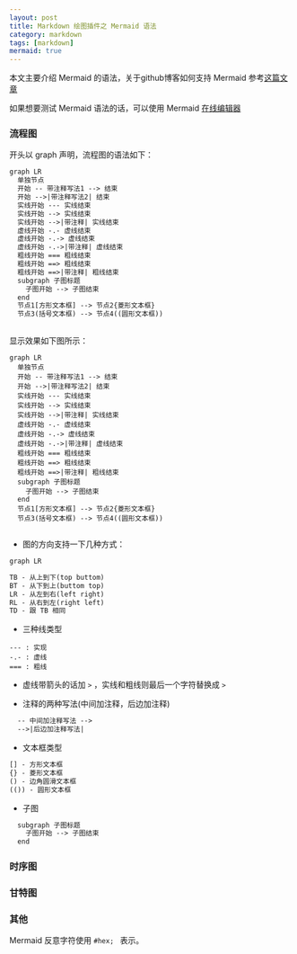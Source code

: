 ```yaml
---
layout: post
title: Markdown 绘图插件之 Mermaid 语法
category: markdown
tags: [markdown]
mermaid: true
---
```




本文主要介绍 Mermaid 的语法，关于github博客如何支持 Mermaid 参考[这篇文章](/2017/11/09/mermaid-flow)



如果想要测试 Mermaid 语法的话，可以使用 Mermaid [在线编辑器](https://mermaidjs.github.io/mermaid-live-editor)



### 流程图

开头以 graph 声明，流程图的语法如下：

```tex
graph LR
  单独节点
  开始 -- 带注释写法1 --> 结束
  开始 -->|带注释写法2| 结束
  实线开始 --- 实线结束
  实线开始 --> 实线结束
  实线开始 -->|带注释| 实线结束
  虚线开始 -.- 虚线结束
  虚线开始 -.-> 虚线结束
  虚线开始 -.->|带注释| 虚线结束
  粗线开始 === 粗线结束
  粗线开始 ==> 粗线结束
  粗线开始 ==>|带注释| 粗线结束
  subgraph 子图标题
    子图开始 --> 子图结束
  end
  节点1[方形文本框] --> 节点2{菱形文本框}
  节点3(括号文本框) --> 节点4((圆形文本框))
  
```

显示效果如下图所示：

```mermaid
graph LR
  单独节点
  开始 -- 带注释写法1 --> 结束
  开始 -->|带注释写法2| 结束
  实线开始 --- 实线结束
  实线开始 --> 实线结束
  实线开始 -->|带注释| 实线结束
  虚线开始 -.- 虚线结束
  虚线开始 -.-> 虚线结束
  虚线开始 -.->|带注释| 虚线结束
  粗线开始 === 粗线结束
  粗线开始 ==> 粗线结束
  粗线开始 ==>|带注释| 粗线结束
  subgraph 子图标题
    子图开始 --> 子图结束
  end
  节点1[方形文本框] --> 节点2{菱形文本框}
  节点3(括号文本框) --> 节点4((圆形文本框))
  
```



* 图的方向支持一下几种方式：

~~~tex
graph LR

TB - 从上到下(top buttom)
BT - 从下到上(buttom top)
LR - 从左到右(left right)
RL - 从右到左(right left)
TD - 跟 TB 相同
~~~



* 三种线类型

~~~text
--- : 实现
-.- : 虚线
=== : 粗线
~~~



* 虚线带箭头的话加 `>` ，实线和粗线则最后一个字符替换成 `>`



* 注释的两种写法(中间加注释，后边加注释)

~~~tex
  -- 中间加注释写法 -->
  -->|后边加注释写法|
~~~



* 文本框类型

~~~tex
[] - 方形文本框
{} - 菱形文本框
() - 边角圆滑文本框
(()) - 圆形文本框
~~~



* 子图

~~~tex
  subgraph 子图标题
    子图开始 --> 子图结束
  end
~~~



### 时序图

### 甘特图



### 其他

Mermaid 反意字符使用 `#hex; ` 表示。

